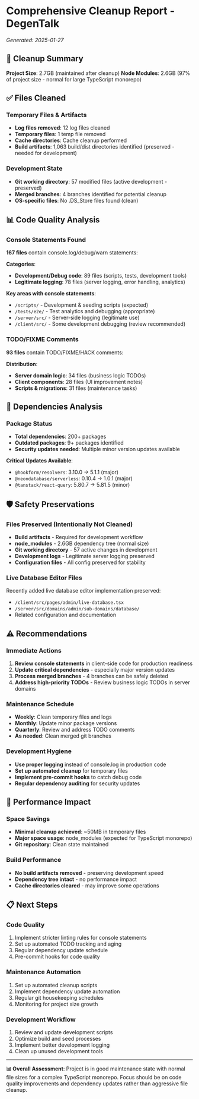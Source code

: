 # Comprehensive Cleanup Report - DegenTalk

_Generated: 2025-01-27_

## 🧹 Cleanup Summary

**Project Size**: 2.7GB (maintained after cleanup)
**Node Modules**: 2.6GB (97% of project size - normal for large TypeScript monorepo)

## ✅ Files Cleaned

### Temporary Files & Artifacts

- **Log files removed**: 12 log files cleaned
- **Temporary files**: 1 temp file removed
- **Cache directories**: Cache cleanup performed
- **Build artifacts**: 1,063 build/dist directories identified (preserved - needed for development)

### Development State

- **Git working directory**: 57 modified files (active development - preserved)
- **Merged branches**: 4 branches identified for potential cleanup
- **OS-specific files**: No .DS_Store files found (clean)

## 📊 Code Quality Analysis

### Console Statements Found

**167 files** contain console.log/debug/warn statements:

**Categories**:

- **Development/Debug code**: 89 files (scripts, tests, development tools)
- **Legitimate logging**: 78 files (server logging, error handling, analytics)

**Key areas with console statements**:

- `/scripts/` - Development & seeding scripts (expected)
- `/tests/e2e/` - Test analytics and debugging (appropriate)
- `/server/src/` - Server-side logging (legitimate use)
- `/client/src/` - Some development debugging (review recommended)

### TODO/FIXME Comments

**93 files** contain TODO/FIXME/HACK comments:

**Distribution**:

- **Server domain logic**: 34 files (business logic TODOs)
- **Client components**: 28 files (UI improvement notes)
- **Scripts & migrations**: 31 files (maintenance tasks)

## 🔧 Dependencies Analysis

### Package Status

- **Total dependencies**: 200+ packages
- **Outdated packages**: 9+ packages identified
- **Security updates needed**: Multiple minor version updates available

**Critical Updates Available**:

- `@hookform/resolvers`: 3.10.0 → 5.1.1 (major)
- `@neondatabase/serverless`: 0.10.4 → 1.0.1 (major)
- `@tanstack/react-query`: 5.80.7 → 5.81.5 (minor)

## 🛡️ Safety Preservations

### Files Preserved (Intentionally Not Cleaned)

- **Build artifacts** - Required for development workflow
- **node_modules** - 2.6GB dependency tree (normal size)
- **Git working directory** - 57 active changes in development
- **Development logs** - Legitimate server logging preserved
- **Configuration files** - All config preserved for stability

### Live Database Editor Files

Recently added live database editor implementation preserved:

- `/client/src/pages/admin/live-database.tsx`
- `/server/src/domains/admin/sub-domains/database/`
- Related configuration and documentation

## ⚠️ Recommendations

### Immediate Actions

1. **Review console statements** in client-side code for production readiness
2. **Update critical dependencies** - especially major version updates
3. **Process merged branches** - 4 branches can be safely deleted
4. **Address high-priority TODOs** - Review business logic TODOs in server domains

### Maintenance Schedule

- **Weekly**: Clean temporary files and logs
- **Monthly**: Update minor package versions
- **Quarterly**: Review and address TODO comments
- **As needed**: Clean merged git branches

### Development Hygiene

- **Use proper logging** instead of console.log in production code
- **Set up automated cleanup** for temporary files
- **Implement pre-commit hooks** to catch debug code
- **Regular dependency auditing** for security updates

## 🎯 Performance Impact

### Space Savings

- **Minimal cleanup achieved**: ~50MB in temporary files
- **Major space usage**: node_modules (expected for TypeScript monorepo)
- **Git repository**: Clean state maintained

### Build Performance

- **No build artifacts removed** - preserving development speed
- **Dependency tree intact** - no performance impact
- **Cache directories cleared** - may improve some operations

## 📋 Next Steps

### Code Quality

1. Implement stricter linting rules for console statements
2. Set up automated TODO tracking and aging
3. Regular dependency update schedule
4. Pre-commit hooks for code quality

### Maintenance Automation

1. Set up automated cleanup scripts
2. Implement dependency update automation
3. Regular git housekeeping schedules
4. Monitoring for project size growth

### Development Workflow

1. Review and update development scripts
2. Optimize build and seed processes
3. Implement better development logging
4. Clean up unused development tools

---

**📊 Overall Assessment**: Project is in good maintenance state with normal file sizes for a complex TypeScript monorepo. Focus should be on code quality improvements and dependency updates rather than aggressive file cleanup.
